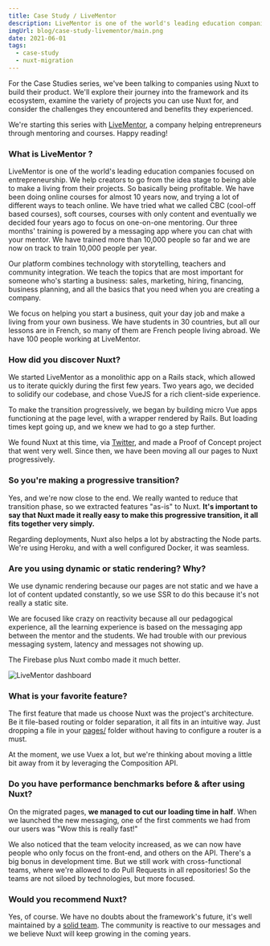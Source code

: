 ```yaml
---
title: Case Study / LiveMentor
description: LiveMentor is one of the world's leading education companies focused on entrepreneurship. They decided to migrate their existing front-end to Nuxt. We met with Romain and Alexandre to talk about their journey.
imgUrl: blog/case-study-livementor/main.png
date: 2021-06-01
tags:
  - case-study
  - nuxt-migration
---
```


For the Case Studies series, we've been talking to companies using Nuxt to build their product. We'll explore their journey into the framework and its ecosystem, examine the variety of projects you can use Nuxt for, and consider the challenges they encountered and benefits they experienced.

We're starting this series with [LiveMentor](https://www.livementor.com/), a company helping entrepreneurs through mentoring and courses. Happy reading!

### What is LiveMentor ?

LiveMentor is one of the world's leading education companies focused on entrepreneurship. We help creators to go from the idea stage to being able to make a living from their projects. So basically being profitable. We have been doing online courses for almost 10 years now, and trying a lot of different ways to teach online. We have tried what we called CBC (cool-off based courses), soft courses, courses with only content and eventually we decided four years ago to focus on one-on-one mentoring. Our three months' training is powered by a messaging app where you can chat with your mentor. We have trained more than 10,000 people so far and we are now on track to train 10,000 people per year.

Our platform combines technology with storytelling, teachers and community integration. We teach the topics that are most important for someone who's starting a business: sales, marketing, hiring, financing, business planning, and all the basics that you need when you are creating a company.

We focus on helping you start a business, quit your day job and make a living from your own business. We have students in 30 countries, but all our lessons are in French, so many of them are French people living abroad. We have 100 people working at LiveMentor.

### How did you discover Nuxt?

We started LiveMentor as a monolithic app on a Rails stack, which allowed us to iterate quickly during the first few years. Two years ago, we decided to solidify our codebase, and chose VueJS for a rich client-side experience.

To make the transition progressively, we began by building micro Vue apps functioning at the page level, with a wrapper rendered by Rails. But loading times kept going up, and we knew we had to go a step further.

We found Nuxt at this time, via [Twitter](https://twitter.com/nuxt_js), and made a Proof of Concept project that went very well. Since then, we have been moving all our pages to Nuxt progressively.

### So you're making a progressive transition?

Yes, and we're now close to the end. We really wanted to reduce that transition phase, so we extracted features "as-is" to Nuxt. **It's important to say that Nuxt made it really easy to make this progressive transition, it all fits together very simply.**

Regarding deployments, Nuxt also helps a lot by abstracting the Node parts. We're using Heroku, and with a well configured Docker, it was seamless.

### Are you using dynamic or static rendering? Why?

We use dynamic rendering because our pages are not static and we have a lot of content updated constantly, so we use SSR to do this because it's not really a static site.

We are focused like crazy on reactivity because all our pedagogical experience, all the learning experience is based on the messaging app between the mentor and the students. We had trouble with our previous messaging system, latency and messages not showing up.

The Firebase plus Nuxt combo made it much better.

![LiveMentor dashboard](case-study-livementor/mockup-m1-3.png)

### What is your favorite feature?

The first feature that made us choose Nuxt was the project's architecture. Be it file-based routing or folder separation, it all fits in an intuitive way. Just dropping a file in your [pages/](/docs/2.x/directory-structure/pages) folder without having to configure a router is a must.

At the moment, we use Vuex a lot, but we're thinking about moving a little bit away from it by leveraging the Composition API.

### Do you have performance benchmarks before & after using Nuxt?

On the migrated pages, **we managed to cut our loading time in half**. When we launched the new messaging, one of the first comments we had from our users was "Wow this is really fast!"

We also noticed that the team velocity increased, as we can now have people who only focus on the front-end, and others on the API. There's a big bonus in development time. But we still work with cross-functional teams, where we're allowed to do Pull Requests in all repositories! So the teams are not siloed by technologies, but more focused.

### Would you recommend Nuxt?

Yes, of course. We have no doubts about the framework's future, it's well maintained by a [solid team](/team). The community is reactive to our messages and we believe Nuxt will keep growing in the coming years.
